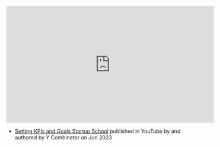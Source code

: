 
<iframe width="560" height="315" src="https://www.youtube.com/embed/6DTK9yDP6p0" title="YouTube video player" frameborder="0" allow="accelerometer; autoplay; clipboard-write; encrypted-media; gyroscope; picture-in-picture; web-share" allowfullscreen></iframe>

- [Setting KPIs and Goals  Startup School](https://www.youtube.com/watch?v=6DTK9yDP6p0) published in YouTube by  and authored by Y Combinator on Jun 2023


